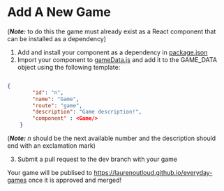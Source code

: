 # Add A New Game
(***Note:*** to do this the game must already exist as a React component that can be installed as a dependency)

1. Add and install your component as a dependency in [package.json](/package.json)
2. Import your component to [gameData.js](/src/gameData.js) and add it to the GAME_DATA object using the following template:
```json 

{
        "id": "n", 
        "name": "Game",
        "route": "game",
        "description": "Game description!", 
        "component" : <Game/>
    }

```
(***Note:*** *n* should be the next available number and the description should end with an exclamation mark) 

3. Submit a pull request to the dev branch with your game 

Your game will be publised to https://laurenoutloud.github.io/everyday-games once it is approved and merged!

